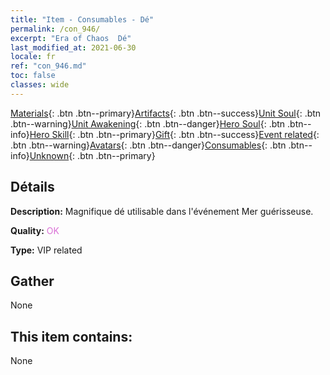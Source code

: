 ```yaml
---
title: "Item - Consumables - Dé"
permalink: /con_946/
excerpt: "Era of Chaos  Dé"
last_modified_at: 2021-06-30
locale: fr
ref: "con_946.md"
toc: false
classes: wide
---
```

 [Materials](/ItemsFR/){: .btn .btn--primary}[Artifacts](/ItemsFR/Artifacts/){: .btn .btn--success}[Unit Soul](/ItemsFR/UnitSoul/){: .btn .btn--warning}[Unit Awakening](/ItemsFR/UnitAwakening/){: .btn .btn--danger}[Hero Soul](/ItemsFR/HeroSoul/){: .btn .btn--info}[Hero Skill](/ItemsFR/HeroSkill/){: .btn .btn--primary}[Gift](/ItemsFR/Gift/){: .btn .btn--success}[Event related](/ItemsFR/Events/){: .btn .btn--warning}[Avatars](/ItemsFR/Avatars/){: .btn .btn--danger}[Consumables](/ItemsFR/Consumables/){: .btn .btn--info}[Unknown](/ItemsFR/Unknown/){: .btn .btn--primary}

## Détails
 **Description:** Magnifique dé utilisable dans l'événement Mer guérisseuse.

 **Quality:** <span style="color: #DA70D6">OK</span>

 **Type:** VIP related

## Gather

  None

## This item contains:

  None

